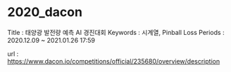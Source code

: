 # 2020_dacon

Title : 태양광 발전량 예측 AI 경진대회
Keywords : 시계열, Pinball Loss
Periods : 2020.12.09 ~ 2021.01.26 17:59 

url : https://www.dacon.io/competitions/official/235680/overview/description
